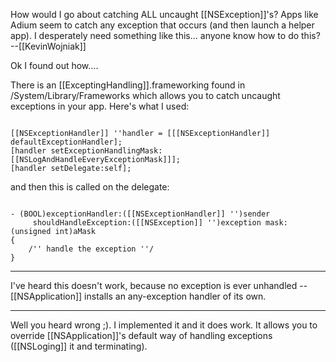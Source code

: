 How would I go about catching ALL uncaught [[NSException]]'s? Apps like Adium seem to catch any exception that occurs (and then launch a helper app). I desperately need something like this... anyone know how to do this? --[[KevinWojniak]]

Ok I found out how....

There is an [[ExceptingHandling]].frameworking found in /System/Library/Frameworks which allows you to catch uncaught exceptions in your app. Here's what I used:

<code>
[[NSExceptionHandler]] ''handler = [[[NSExceptionHandler]] defaultExceptionHandler];
[handler setExceptionHandlingMask:[[NSLogAndHandleEveryExceptionMask]]];
[handler setDelegate:self];
</code>

and then this is called on the delegate:

<code>
- (BOOL)exceptionHandler:([[NSExceptionHandler]] '')sender
     shouldHandleException:([[NSException]] '')exception mask:(unsigned int)aMask
{
	/'' handle the exception ''/
}
</code>

----

I've heard this doesn't work, because no exception is ever unhandled -- [[NSApplication]] installs an any-exception handler of its own.

----

Well you heard wrong ;). I implemented it and it does work. It allows you to override [[NSApplication]]'s default way of handling exceptions ([[NSLoging]] it and terminating).